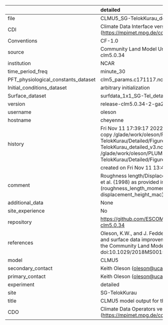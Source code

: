 |                                     | detailed                                                                                                                                                                                                                              |
|:------------------------------------|:--------------------------------------------------------------------------------------------------------------------------------------------------------------------------------------------------------------------------------------|
| file                                | CLMU5_SG-TelokKurau_detailed_v3.nc                                                                                                                                                                                                    |
| CDI                                 | Climate Data Interface version 1.9.9 (https://mpimet.mpg.de/cdi)                                                                                                                                                                      |
| Conventions                         | CF-1.0                                                                                                                                                                                                                                |
| source                              | Community Land Model Urban version 5 - release-clm5.0.34                                                                                                                                                                              |
| institution                         | NCAR                                                                                                                                                                                                                                  |
| time_period_freq                    | minute_30                                                                                                                                                                                                                             |
| PFT_physiological_constants_dataset | clm5_params.c171117.nc                                                                                                                                                                                                                |
| Initial_conditions_dataset          | arbitrary initialization                                                                                                                                                                                                              |
| Surface_dataset                     | surfdata_1x1_SG-Tel_detailed_simyr2000_c210525.nc                                                                                                                                                                                     |
| version                             | release-clm5.0.34-2-ga2989b04                                                                                                                                                                                                         |
| username                            | oleson                                                                                                                                                                                                                                |
| hostname                            | cheyenne                                                                                                                                                                                                                              |
| history                             | Fri Nov 11 17:39:17 2022: cdo -f nc4 -z zip -b F32 copy /glade/work/oleson/PLUMBER/PLUMBER/SG-TelokKurau/Detailed/Figure5/CLMU5_SG-TelokKurau_detailed_v3.nc /glade/work/oleson/PLUMBER/PLUMBER/SG-TelokKurau/Detailed/Figure5/tmp.nc |
|                                     | created on Fri Nov 11 13:45:46 MST 2022                                                                                                                                                                                               |
| comment                             | Roughness length/Displacement height from Macdonald et al. (1998) as provided in parameter input file (roughness_length_momentum_mac and displacement_height_mac)                                                                     |
| additional_data                     | None                                                                                                                                                                                                                                  |
| site_experience                     | No                                                                                                                                                                                                                                    |
| repository                          | https://github.com/ESCOMP/CTSM/releases/tag/release-clm5.0.34                                                                                                                                                                         |
| references                          | Oleson, K.W., and J. Feddema, 2019: Parameterization and surface data improvements and new capabilities for the Community Land Model Urban (CLMU), JAMES, 11, doi:10.1029/2018MS001586.                                               |
| model                               | CLMU5                                                                                                                                                                                                                                 |
| secondary_contact                   | Keith Oleson (oleson@ucar.edu)                                                                                                                                                                                                        |
| primary_contact                     | Keith Oleson (oleson@ucar.edu)                                                                                                                                                                                                        |
| experiment                          | detailed                                                                                                                                                                                                                              |
| site                                | SG-TelokKurau                                                                                                                                                                                                                         |
| title                               | CLMU5 model output for the Urban-PLUMBER project                                                                                                                                                                                      |
| CDO                                 | Climate Data Operators version 1.9.9 (https://mpimet.mpg.de/cdo)                                                                                                                                                                      |
